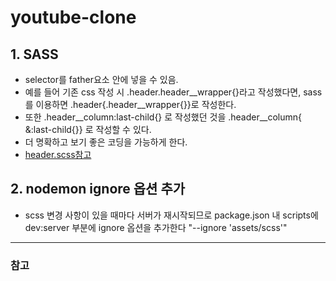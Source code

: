 # youtube-clone

## 1. SASS

- selector를 father요소 안에 넣을 수 있음.
- 예를 들어 기존 css 작성 시 .header.header\_\_wrapper{}라고 작성했다면, sass를 이용하면 .header{.header\_\_wrapper{}}로 작성한다.
- 또한 .header\_\_column:last-child{} 로 작성했던 것을 .header\_\_column{ &:last-child{}} 로 작성할 수 있다.
- 더 명확하고 보기 좋은 코딩을 가능하게 한다.
- [header.scss참고](https://github.com/yoojh9/youtube-clone/blob/styling/assets/scss/partials/header.scss)

## 2. nodemon ignore 옵션 추가

- scss 변경 사항이 있을 때마다 서버가 재시작되므로 package.json 내 scripts에 dev:server 부분에 ignore 옵션을 추가한다 "--ignore 'assets/scss'"

---

### 참고

